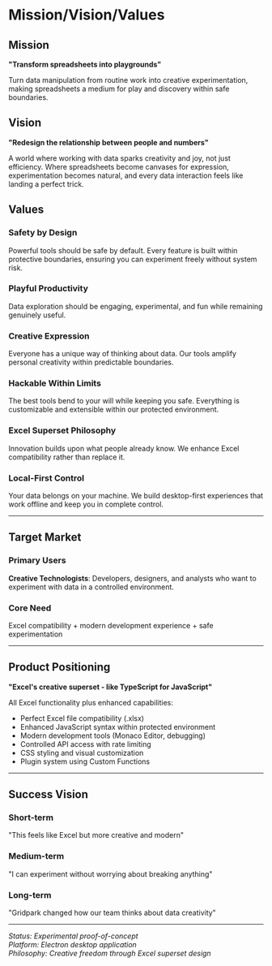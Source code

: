 # Mission/Vision/Values

## Mission
**"Transform spreadsheets into playgrounds"**

Turn data manipulation from routine work into creative experimentation, making spreadsheets a medium for play and discovery within safe boundaries.

## Vision
**"Redesign the relationship between people and numbers"**

A world where working with data sparks creativity and joy, not just efficiency. Where spreadsheets become canvases for expression, experimentation becomes natural, and every data interaction feels like landing a perfect trick.

## Values

### Safety by Design
Powerful tools should be safe by default. Every feature is built within protective boundaries, ensuring you can experiment freely without system risk.

### Playful Productivity
Data exploration should be engaging, experimental, and fun while remaining genuinely useful.

### Creative Expression  
Everyone has a unique way of thinking about data. Our tools amplify personal creativity within predictable boundaries.

### Hackable Within Limits
The best tools bend to your will while keeping you safe. Everything is customizable and extensible within our protected environment.

### Excel Superset Philosophy
Innovation builds upon what people already know. We enhance Excel compatibility rather than replace it.

### Local-First Control
Your data belongs on your machine. We build desktop-first experiences that work offline and keep you in complete control.

---

## Target Market

### Primary Users
**Creative Technologists**: Developers, designers, and analysts who want to experiment with data in a controlled environment.

### Core Need
Excel compatibility + modern development experience + safe experimentation

---

## Product Positioning

**"Excel's creative superset - like TypeScript for JavaScript"**

All Excel functionality plus enhanced capabilities:
- Perfect Excel file compatibility (.xlsx)
- Enhanced JavaScript syntax within protected environment
- Modern development tools (Monaco Editor, debugging)
- Controlled API access with rate limiting
- CSS styling and visual customization
- Plugin system using Custom Functions

---

## Success Vision

### Short-term
"This feels like Excel but more creative and modern"

### Medium-term  
"I can experiment without worrying about breaking anything"

### Long-term
"Gridpark changed how our team thinks about data creativity"

---

*Status: Experimental proof-of-concept*  
*Platform: Electron desktop application*  
*Philosophy: Creative freedom through Excel superset design*